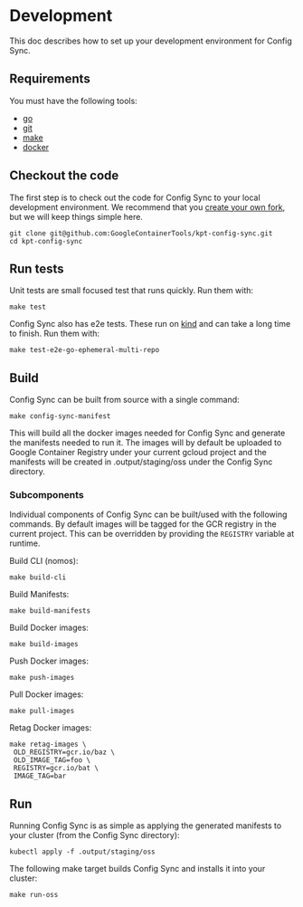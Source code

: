 # Development
This doc describes how to set up your development environment for Config Sync.

## Requirements
You must have the following tools:
* [go]
* [git]
* [make]
* [docker]

## Checkout the code
The first step is to check out the code for Config Sync to your local
development environment. We recommend that you [create your own fork], but we will
keep things simple here.

```
git clone git@github.com:GoogleContainerTools/kpt-config-sync.git
cd kpt-config-sync
```

## Run tests
Unit tests are small focused test that runs quickly. Run them with:
```
make test
```

Config Sync also has e2e tests. These run on [kind] and can take a long time
to finish. Run them with:
```
make test-e2e-go-ephemeral-multi-repo
```

## Build
Config Sync can be built from source with a single command:

```
make config-sync-manifest
```

This will build all the docker images needed for Config Sync and generate
the manifests needed to run it. The images will by default be uploaded to 
Google Container Registry under your current gcloud project and the manifests
will be created in .output/staging/oss under the Config Sync directory.

### Subcomponents
Individual components of Config Sync can be built/used with the following
commands. By default images will be tagged for the GCR registry in the current
project. This can be overridden by providing the `REGISTRY` variable at runtime.

Build CLI (nomos):
```shell
make build-cli
```
Build Manifests:
```shell
make build-manifests
```
Build Docker images:
```shell
make build-images
```
Push Docker images:
```shell
make push-images
```
Pull Docker images:
```shell
make pull-images
```
Retag Docker images:
```shell
make retag-images \
 OLD_REGISTRY=gcr.io/baz \
 OLD_IMAGE_TAG=foo \
 REGISTRY=gcr.io/bat \
 IMAGE_TAG=bar 
```

## Run
Running Config Sync is as simple as applying the generated manifests to your
cluster (from the Config Sync directory):

```
kubectl apply -f .output/staging/oss
```

The following make target builds Config Sync and installs it into your cluster:

```
make run-oss
```


[go]: https://go.dev/doc/install
[git]: https://docs.github.com/en/get-started/quickstart/set-up-git
[make]: https://www.gnu.org/software/make/
[docker]: https://www.docker.com/get-started
[create your own fork]: https://docs.github.com/en/get-started/quickstart/fork-a-repo
[kind]: https://kind.sigs.k8s.io/